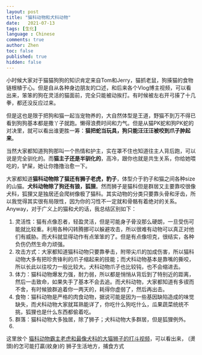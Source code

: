 ```yaml
---
layout: post
title: "猫科动物和犬科动物"
date:   2021-07-13
tags: [生化]
language : Chinese
comments: true
author: Zhen
toc: false
published: true
hidden: false
---
```

小时候大家对于猫猫狗狗的知识肯定来自Tom和Jerry，猫抓老鼠，狗揍猫的食物链根植于心。但是自从各种身边朋友的口述，和后来各个Vlog博主视频，可以看出来，笨笨的狗在灵活的猫面前，完全只能被动挨打。有时候被左右开弓揍了十几拳，都还没反应过来。

但是这也是限于把狗和猫一起当宠物养的，大自然体型是王道，野猫不到万不得已看到狗狗基本都是撒丫子就跑。懒得浪费时间和力气。但是从猫PK蛇和狗PK蛇的对决里，就可以看出谁更胜一筹：**猫把蛇当玩具，狗只能汪汪汪被咬到爪子肿起来**。

当然大家都知道狗狗那叫一个热情和护主，实在罩不住也知道往主人背后跑，可以说是完全驯化的。而**猫主子还是半驯化的**，高冷，跟你也就是共生关系，你给她喂吃的，铲屎，她让你撸撸治愈一下。

大家都知道**猫科动物除了猫还有狮子老虎，豹子**，体型介于豹子和猫之间各种size的山猫。**犬科动物除了狗还有狼，狐狸**。然而狮子是猫科但是群居又主要靠咬很像犬科，狐狸又是独居还会爬树像极了猫科。其实动物的分类只要靠头骨和牙齿，所以我觉得其实很有局限性，因为你的习性不一定就和骨骼有着绝对的关系。Anyway，对于广义上的猫和犬的话，我总结区别如下：

 1. 灵活性：猫有点像忍者，轻盈灵活，但是可能身子骨没那么硬朗，一旦受伤可能就比较重。利用各种闪转腾挪可以躲避攻击，所以很难有动物可以真正对他们有威胁。而犬科就显得动作有点笨笨的了。但是有点像坦克，很结实，各种负伤仍然生命力顽强。
 2. 攻击方式：大家都知道猫科动物只要靠拳击，附带尖爪的加成伤害，所以猫科动物大多有把珍贵锋利的爪子缩起来的技能；而犬科动物基本是靠嘴的撕咬，所以长此以往咬力一般比较大。犬科动物爪子也比较钝，也不会缩进去。
 3. 体力：猫科动物爆发力强，耐力弱，所以都是悄悄从背后到了特别近的距离，然后一击致命，如果失手了基本不会去追。而犬科动物，大家都知道有多锲而不舍，有时候狼群追着你一两天的，耗得你虚弱了，然后再出击。
 4. 食物：猫科动物是严格的肉食动物，据说可能是因为一些基因缺陷造成的味觉缺失，而犬科动物大家就耳熟能详了，你吃什么狗吃什么，瓜果蔬菜统统不挑，狐狸也是什么东西都偷着吃。
 5. 群落：猫科动物大多独居，除了狮子；犬科动物大多群居，但是狐狸例外。
 6. 



这里放个 [猫科动物霸主老虎和最像犬科的大猫狮子的打斗视频](https://youtu.be/jdKTR8VXYwE)，可以看出来，
(燙頭)的怎可能打贏(紋身)的
狮子生活地方，捕食方式
<!--stackedit_data:
eyJoaXN0b3J5IjpbMTk1MzYzNTM2NywtMTc1NjY3OTE3MiwtMT
UxNDYwMTIxNSw1NTk3NDUwMDEsLTE2NzgzMjIxMSw5MTc4NDg1
MDUsLTg4NzQxMzA5NiwtMjc5Njk4NzgwXX0=
-->